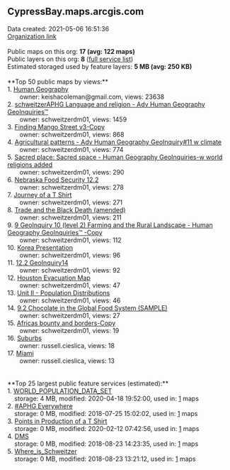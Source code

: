 <h2>CypressBay.maps.arcgis.com</h2> Data created: 2021-05-06 16:51:36 <br /><a target='new' href='https://CypressBay.maps.arcgis.com'>Organization link</a><br /><br />Public maps on this org: <b>17 (avg: 122 maps)</b><br />Public layers on this org: <b>8 </b>(<a target='new' href='https://services.arcgis.com/kE5Q5MtEmEXzasgC/ArcGIS/rest/services'>full service list</a>)<br />Estimated storaged used by feature layers: <b>5 MB (avg: 250 KB)</b><br /><br />**Top 50 public maps by views:**<br />  1. <a target='new' href='https://www.arcgis.com/home/item.html?id=ba41051ce2244756b288117091c51d0f'>Human Geography</a> <br />  &nbsp;&nbsp;&nbsp;&nbsp; &nbsp;&nbsp;owner: keishacoleman@gmail.com, views: 23638<br />  2. <a target='new' href='https://www.arcgis.com/home/item.html?id=46467a8cdde6479eb68fa79094be3bc3'>schweitzerAPHG Language and religion - Adv Human Geography GeoInquiries™</a> <br />  &nbsp;&nbsp;&nbsp;&nbsp; &nbsp;&nbsp;owner: schweitzerdm01, views: 1459<br />  3. <a target='new' href='https://www.arcgis.com/home/item.html?id=184e0dd946574e289ff065558359cd7f'>Finding Mango Street v3-Copy</a> <br />  &nbsp;&nbsp;&nbsp;&nbsp; &nbsp;&nbsp;owner: schweitzerdm01, views: 868<br />  4. <a target='new' href='https://www.arcgis.com/home/item.html?id=676aa1b8b90e4d149290cbaa26a2ce9d'>Agricultural patterns - Adv Human Geography GeoInquiry#11 w climate</a> <br />  &nbsp;&nbsp;&nbsp;&nbsp; &nbsp;&nbsp;owner: schweitzerdm01, views: 774<br />  5. <a target='new' href='https://www.arcgis.com/home/item.html?id=b76da67e321a44f59cc925cf6ea20ca3'>Sacred place: Sacred space - Human Geography GeoInquiries-w world religions added</a> <br />  &nbsp;&nbsp;&nbsp;&nbsp; &nbsp;&nbsp;owner: schweitzerdm01, views: 290<br />  6. <a target='new' href='https://www.arcgis.com/home/item.html?id=7dcb44f06d7f4474bcd5d7b667cf1302'>Nebraska Food Security 12.2</a> <br />  &nbsp;&nbsp;&nbsp;&nbsp; &nbsp;&nbsp;owner: schweitzerdm01, views: 278<br />  7. <a target='new' href='https://www.arcgis.com/home/item.html?id=1f1f34a123684d0fb8d93e591866b806'>Journey of a T Shirt</a> <br />  &nbsp;&nbsp;&nbsp;&nbsp; &nbsp;&nbsp;owner: schweitzerdm01, views: 271<br />  8. <a target='new' href='https://www.arcgis.com/home/item.html?id=ac4c31aaace74cd1a9f9137836ee8e87'>Trade and the Black Death (amended)</a> <br />  &nbsp;&nbsp;&nbsp;&nbsp; &nbsp;&nbsp;owner: schweitzerdm01, views: 211<br />  9. <a target='new' href='https://www.arcgis.com/home/item.html?id=c183f1fb55ea4bef9efa84b4999c37af'>9 GeoInquiry 10 (level 2) Farming and the Rural Landscape - Human Geography GeoInquiries™ -Copy</a> <br />  &nbsp;&nbsp;&nbsp;&nbsp; &nbsp;&nbsp;owner: schweitzerdm01, views: 112<br />  10. <a target='new' href='https://www.arcgis.com/home/item.html?id=0af3e779f6964fceb77d391421d6b267'>Korea Presentation</a> <br />  &nbsp;&nbsp;&nbsp;&nbsp; &nbsp;&nbsp;owner: schweitzerdm01, views: 96<br />  11. <a target='new' href='https://www.arcgis.com/home/item.html?id=c5ae310eb1c041929ebaba22b21e1492'>12.2 GeoInquiry14</a> <br />  &nbsp;&nbsp;&nbsp;&nbsp; &nbsp;&nbsp;owner: schweitzerdm01, views: 92<br />  12. <a target='new' href='https://www.arcgis.com/home/item.html?id=3a5dce83f3444faab1a0d31f6adcf209'>Houston Evacuation Map</a> <br />  &nbsp;&nbsp;&nbsp;&nbsp; &nbsp;&nbsp;owner: schweitzerdm01, views: 47<br />  13. <a target='new' href='https://www.arcgis.com/home/item.html?id=82a76085f48b489b9e4c1b3cdccf0bf1'>Unit II - Population Distributions</a> <br />  &nbsp;&nbsp;&nbsp;&nbsp; &nbsp;&nbsp;owner: schweitzerdm01, views: 46<br />  14. <a target='new' href='https://www.arcgis.com/home/item.html?id=b337cb4c096949e599f45f7f08881eea'>9.2 Chocolate in the Global Food System (SAMPLE)</a> <br />  &nbsp;&nbsp;&nbsp;&nbsp; &nbsp;&nbsp;owner: schweitzerdm01, views: 27<br />  15. <a target='new' href='https://www.arcgis.com/home/item.html?id=7ba85e13cd6d4fcf955b2320641bf880'>Africas bounty and borders-Copy</a> <br />  &nbsp;&nbsp;&nbsp;&nbsp; &nbsp;&nbsp;owner: schweitzerdm01, views: 19<br />  16. <a target='new' href='https://www.arcgis.com/home/item.html?id=2c4bac1f8f7d451897397666296815ec'>Suburbs</a> <br />  &nbsp;&nbsp;&nbsp;&nbsp; &nbsp;&nbsp;owner: russell.cieslica, views: 18<br />  17. <a target='new' href='https://www.arcgis.com/home/item.html?id=ee9a3f6be2e44229821b32392f0cb7cd'>Miami</a> <br />  &nbsp;&nbsp;&nbsp;&nbsp; &nbsp;&nbsp;owner: russell.cieslica, views: 13<br /><br /><br />**Top 25 largest public feature services (estimated):**<br /> 1. <a target='new' href='https://www.arcgis.com/home/item.html?id=632e8d00ca15421c8e89e9e24e3c309c'>WORLD_POPULATION_DATA_SET</a><br /> &nbsp;&nbsp;&nbsp;&nbsp;storage: 4 MB, modified: 2020-04-18 19:52:00,  used in: <a target='new' href='https://ed-ind-tb.s3-us-west-1.amazonaws.com/ADI/632e8d00ca15421c8e89e9e24e3c309c.html'> 1</a> maps<br /> 2. <a target='new' href='https://www.arcgis.com/home/item.html?id=6eff27066bf745938ddeb90b310b8371'>#APHG Everywhere</a><br /> &nbsp;&nbsp;&nbsp;&nbsp;storage: 0 MB, modified: 2018-07-25 15:02:02,  used in: <a target='new' href='https://ed-ind-tb.s3-us-west-1.amazonaws.com/ADI/6eff27066bf745938ddeb90b310b8371.html'> 1</a> maps<br /> 3. <a target='new' href='https://www.arcgis.com/home/item.html?id=caac32d08cd44974aee7067f0d86034e'>Points in Production of a T Shirt</a><br /> &nbsp;&nbsp;&nbsp;&nbsp;storage: 0 MB, modified: 2020-02-12 07:42:56,  used in: <a target='new' href='https://ed-ind-tb.s3-us-west-1.amazonaws.com/ADI/caac32d08cd44974aee7067f0d86034e.html'> 1</a> maps<br /> 4. <a target='new' href='https://www.arcgis.com/home/item.html?id=7bc34b7543104c6db84b21abcc08249e'>DMS</a><br /> &nbsp;&nbsp;&nbsp;&nbsp;storage: 0 MB, modified: 2018-08-23 14:23:35,  used in: <a target='new' href='https://ed-ind-tb.s3-us-west-1.amazonaws.com/ADI/7bc34b7543104c6db84b21abcc08249e.html'> 1</a> maps<br /> 5. <a target='new' href='https://www.arcgis.com/home/item.html?id=2a20af7f65af4e07a450ca601cd54839'>Where_is_Schweitzer</a><br /> &nbsp;&nbsp;&nbsp;&nbsp;storage: 0 MB, modified: 2018-08-23 13:21:12,  used in: <a target='new' href='https://ed-ind-tb.s3-us-west-1.amazonaws.com/ADI/2a20af7f65af4e07a450ca601cd54839.html'> 1</a> maps<br />